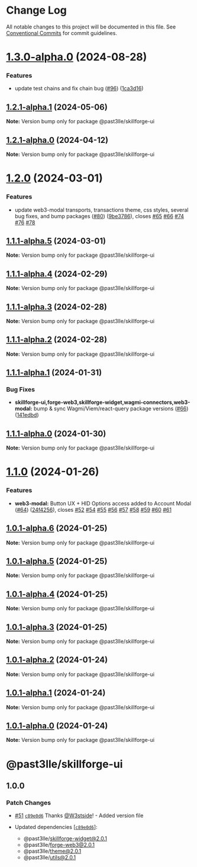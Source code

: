 # Change Log

All notable changes to this project will be documented in this file.
See [Conventional Commits](https://conventionalcommits.org) for commit guidelines.

# [1.3.0-alpha.0](https://github.com/PAST3LLE/past3lle-monorepo/compare/@past3lle/skillforge-ui@1.2.1-alpha.1...@past3lle/skillforge-ui@1.3.0-alpha.0) (2024-08-28)


### Features

* update test chains and fix chain bug ([#96](https://github.com/PAST3LLE/past3lle-monorepo/issues/96)) ([1ca3d16](https://github.com/PAST3LLE/past3lle-monorepo/commit/1ca3d16e3bc6b915c1ce207c0a0ba5e28d847a5d))





## [1.2.1-alpha.1](https://github.com/PAST3LLE/past3lle-monorepo/compare/@past3lle/skillforge-ui@1.2.1-alpha.0...@past3lle/skillforge-ui@1.2.1-alpha.1) (2024-05-06)

**Note:** Version bump only for package @past3lle/skillforge-ui





## [1.2.1-alpha.0](https://github.com/PAST3LLE/past3lle-monorepo/compare/@past3lle/skillforge-ui@1.2.0...@past3lle/skillforge-ui@1.2.1-alpha.0) (2024-04-12)

**Note:** Version bump only for package @past3lle/skillforge-ui





# [1.2.0](https://github.com/PAST3LLE/past3lle-monorepo/compare/@past3lle/skillforge-ui@1.1.0...@past3lle/skillforge-ui@1.2.0) (2024-03-01)


### Features

* update web3-modal transports, transactions theme, css styles, several bug fixes, and bump packages ([#80](https://github.com/PAST3LLE/past3lle-monorepo/issues/80)) ([9be3786](https://github.com/PAST3LLE/past3lle-monorepo/commit/9be3786edfb9606d292cb081cbb8e9e56af86327)), closes [#65](https://github.com/PAST3LLE/past3lle-monorepo/issues/65) [#66](https://github.com/PAST3LLE/past3lle-monorepo/issues/66) [#74](https://github.com/PAST3LLE/past3lle-monorepo/issues/74) [#76](https://github.com/PAST3LLE/past3lle-monorepo/issues/76) [#78](https://github.com/PAST3LLE/past3lle-monorepo/issues/78)





## [1.1.1-alpha.5](https://github.com/PAST3LLE/past3lle-monorepo/compare/@past3lle/skillforge-ui@1.1.1-alpha.4...@past3lle/skillforge-ui@1.1.1-alpha.5) (2024-03-01)

**Note:** Version bump only for package @past3lle/skillforge-ui





## [1.1.1-alpha.4](https://github.com/PAST3LLE/past3lle-monorepo/compare/@past3lle/skillforge-ui@1.1.1-alpha.3...@past3lle/skillforge-ui@1.1.1-alpha.4) (2024-02-29)

**Note:** Version bump only for package @past3lle/skillforge-ui





## [1.1.1-alpha.3](https://github.com/PAST3LLE/past3lle-monorepo/compare/@past3lle/skillforge-ui@1.1.1-alpha.2...@past3lle/skillforge-ui@1.1.1-alpha.3) (2024-02-28)

**Note:** Version bump only for package @past3lle/skillforge-ui





## [1.1.1-alpha.2](https://github.com/PAST3LLE/past3lle-monorepo/compare/@past3lle/skillforge-ui@1.1.1-alpha.1...@past3lle/skillforge-ui@1.1.1-alpha.2) (2024-02-28)

**Note:** Version bump only for package @past3lle/skillforge-ui





## [1.1.1-alpha.1](https://github.com/PAST3LLE/past3lle-monorepo/compare/@past3lle/skillforge-ui@1.1.1-alpha.0...@past3lle/skillforge-ui@1.1.1-alpha.1) (2024-01-31)


### Bug Fixes

* **skillforge-ui,forge-web3,skillforge-widget,wagmi-connectors,web3-modal:** bump & sync Wagmi/Viem/react-query package versions ([#66](https://github.com/PAST3LLE/past3lle-monorepo/issues/66)) ([141edbd](https://github.com/PAST3LLE/past3lle-monorepo/commit/141edbde34b5021e05c58569e545dc4a0a28768b))





## [1.1.1-alpha.0](https://github.com/PAST3LLE/past3lle-monorepo/compare/@past3lle/skillforge-ui@1.1.0...@past3lle/skillforge-ui@1.1.1-alpha.0) (2024-01-30)

**Note:** Version bump only for package @past3lle/skillforge-ui





# [1.1.0](https://github.com/PAST3LLE/past3lle-monorepo/compare/@past3lle/skillforge-ui@1.0.0-alpha.3...@past3lle/skillforge-ui@1.1.0) (2024-01-26)


### Features

* **web3-modal:** Button UX + HID Options access added to Account Modal ([#64](https://github.com/PAST3LLE/past3lle-monorepo/issues/64)) ([24f4256](https://github.com/PAST3LLE/past3lle-monorepo/commit/24f42567db28f175cadcd6ec581a5cb8b7ea6c74)), closes [#52](https://github.com/PAST3LLE/past3lle-monorepo/issues/52) [#54](https://github.com/PAST3LLE/past3lle-monorepo/issues/54) [#55](https://github.com/PAST3LLE/past3lle-monorepo/issues/55) [#56](https://github.com/PAST3LLE/past3lle-monorepo/issues/56) [#57](https://github.com/PAST3LLE/past3lle-monorepo/issues/57) [#58](https://github.com/PAST3LLE/past3lle-monorepo/issues/58) [#59](https://github.com/PAST3LLE/past3lle-monorepo/issues/59) [#60](https://github.com/PAST3LLE/past3lle-monorepo/issues/60) [#61](https://github.com/PAST3LLE/past3lle-monorepo/issues/61)





## [1.0.1-alpha.6](https://github.com/PAST3LLE/past3lle-monorepo/compare/@past3lle/skillforge-ui@1.0.1-alpha.5...@past3lle/skillforge-ui@1.0.1-alpha.6) (2024-01-25)

**Note:** Version bump only for package @past3lle/skillforge-ui





## [1.0.1-alpha.5](https://github.com/PAST3LLE/past3lle-monorepo/compare/@past3lle/skillforge-ui@1.0.1-alpha.4...@past3lle/skillforge-ui@1.0.1-alpha.5) (2024-01-25)

**Note:** Version bump only for package @past3lle/skillforge-ui





## [1.0.1-alpha.4](https://github.com/PAST3LLE/past3lle-monorepo/compare/@past3lle/skillforge-ui@1.0.1-alpha.3...@past3lle/skillforge-ui@1.0.1-alpha.4) (2024-01-25)

**Note:** Version bump only for package @past3lle/skillforge-ui





## [1.0.1-alpha.3](https://github.com/PAST3LLE/past3lle-monorepo/compare/@past3lle/skillforge-ui@1.0.1-alpha.2...@past3lle/skillforge-ui@1.0.1-alpha.3) (2024-01-25)

**Note:** Version bump only for package @past3lle/skillforge-ui





## [1.0.1-alpha.2](https://github.com/PAST3LLE/past3lle-monorepo/compare/@past3lle/skillforge-ui@1.0.1-alpha.1...@past3lle/skillforge-ui@1.0.1-alpha.2) (2024-01-24)

**Note:** Version bump only for package @past3lle/skillforge-ui





## [1.0.1-alpha.1](https://github.com/PAST3LLE/past3lle-monorepo/compare/@past3lle/skillforge-ui@1.0.1-alpha.0...@past3lle/skillforge-ui@1.0.1-alpha.1) (2024-01-24)

**Note:** Version bump only for package @past3lle/skillforge-ui





## [1.0.1-alpha.0](https://github.com/PAST3LLE/past3lle-monorepo/compare/@past3lle/skillforge-ui@1.0.0-alpha.3...@past3lle/skillforge-ui@1.0.1-alpha.0) (2024-01-24)

**Note:** Version bump only for package @past3lle/skillforge-ui





# @past3lle/skillforge-ui

## 1.0.0

### Patch Changes

- [#51](https://github.com/PAST3LLE/monorepo/pull/51) [`c89e0d6`](https://github.com/PAST3LLE/monorepo/commit/c89e0d68f2bcadfd418e04737b5ba1416d714796) Thanks [@W3stside](https://github.com/W3stside)! - Added version file

- Updated dependencies [[`c89e0d6`](https://github.com/PAST3LLE/monorepo/commit/c89e0d68f2bcadfd418e04737b5ba1416d714796)]:
  - @past3lle/skillforge-widget@2.0.1
  - @past3lle/forge-web3@2.0.1
  - @past3lle/theme@2.0.1
  - @past3lle/utils@2.0.1
